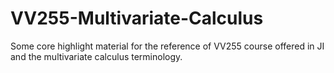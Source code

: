 # VV255-Multivariate-Calculus
Some core highlight material for the reference of VV255 course offered in JI and the multivariate calculus terminology. 
